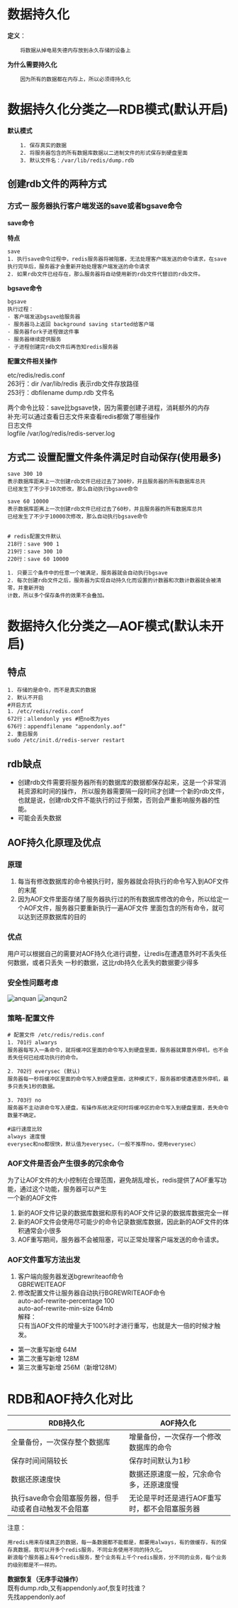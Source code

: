 # 数据持久化

**定义**：

        将数据从掉电易失德内存放到永久存储的设备上  

**为什么需要持久化**

        因为所有的数据都在内存上，所以必须得持久化

# 数据持久化分类之—RDB模式(默认开启)

**默认模式**

        1. 保存真实的数据
        2. 将服务器包含的所有数据库数据以二进制文件的形式保存到硬盘里面
        3. 默认文件名：/var/lib/redis/dump.rdb

## 创建rdb文件的两种方式

### 方式一 服务器执行客户端发送的save或者bgsave命令

**save命令**

**特点**

```shell
save
1. 执行save命令过程中，redis服务器将被阻塞，无法处理客户端发送的命令请求，在save执行完毕后，服务器才会重新开始处理客户端发送的命令请求
2. 如果rdb文件已经存在，那么服务器将自动使用新的rdb文件代替旧的rdb文件。
```

**bgsave命令**

```shell
bgsave 
执行过程：
- 客户端发送bgsave给服务器
- 服务器马上返回 background saving started给客户端
- 服务器fork子进程做这件事
- 服务器继续提供服务
- 子进程创建完rdb文件后再告知redis服务器 
```

**配置文件相关操作**

etc/redis/redis.conf  
263行：dir /var/lib/redis 表示rdb文件存放路径  
253行：dbfilename dump.rdb 文件名

两个命令比较：save比bgsave快，因为需要创建子进程，消耗额外的内存  
补充:可以通过查看日志文件来查看redis都做了哪些操作  
日志文件  
logfile /var/log/redis/redis-server.log

## 方式二 设置配置文件条件满足时自动保存(使用最多)

```shell
save 300 10
表示数据库距离上一次创建rdb文件已经过去了300秒，并且服务器的所有数据库总共
已经发生了不少于10次修改，那么自动执行bgsave命令

save 60 10000 
表示数据库距离上一次创建rdb文件已经过去了60秒，并且服务器的所有数据库总共
已经发生了不少于10000次修改，那么自动执行bgsave命令


# redis配置文件默认
218行：save 900 1
219行：save 300 10
220行：save 60 10000

1. 只要三个条件中的任意一个被满足，服务器就会自动执行bgsave
2. 每次创建rdb文件之后，服务器为实现自动持久化而设置的计数器和次数计数器就会被清零，并重新开始
计数，所以多个保存条件的效果不会叠加。
```

# 数据持久化分类之—AOF模式(默认未开启)

## 特点

```shell
1. 存储的是命令，而不是真实的数据
2. 默认不开启
#开启方式
1. /etc/redis/redis.conf
672行：allendonly yes #把no改为yes
676行：appendfilename "appendonly.aof"
2. 重启服务
sudo /etc/init.d/redis-server restart
```

## rdb缺点

- 创建rdb文件需要将服务器所有的数据库的数据都保存起来，这是一个非常消耗资源和时间的操作，
  所以服务器需要隔一段时间才创建一个新的rdb文件，也就是说，创建rdb文件不能执行的过于频繁，否则会严重影响服务器的性能。
- 可能会丢失数据

## AOF持久化原理及优点

### 原理

1. 每当有修改数据库的命令被执行时，服务器就会将执行的命令写入到AOF文件的末尾
2. 因为AOF文件里面存储了服务器执行过的所有数据库修改的命令，所以给定一个AOF文件，服务器只要重新执行一遍AOF文件
   里面包含的所有命令，就可以达到还原数据库的目的

### 优点

用户可以根据自己的需要对AOF持久化进行调整，让redis在遭遇意外时不丢失任何数据，或者只丢失
一秒的数据，这比rdb持久化丢失的数据要少得多

### 安全性问题考虑

![anquan](./photo/redis_anqaun.jpg)
![anqun2](./photo/redis_anqaun2.jpg)

### 策略-配置文件

```shell
# 配置文件 /etc/redis/redis.conf
1. 701行 alwarys
服务器每写入一条命令，就将缓冲区里面的命令写入到硬盘里面，服务器就算意外停机，也不会丢失任何已经成功执行的命令。

2. 702行 everysec (默认)
服务器每一秒将缓冲区里面的命令写入到硬盘里面，这种模式下，服务器即使遭遇意外停机，最多只丢失1秒的数据。

3. 703行 no
服务器不主动讲命令写入硬盘，有操作系统决定何时将缓冲区的命令写入到硬盘里面，丢失命令数量不确定。

#运行速度比较
always 速度慢
everysec和no都很快，默认值为everysec，（一般不推荐no，使用everysec）
```

### AOF文件是否会产生很多的冗余命令

为了让AOF文件的大小控制在合理范围，避免胡乱增长，redis提供了AOF重写功能，通过这个功能，服务器可以产生  
一个新的AOF文件

1. 新的AOF文件记录的数据库数据和原有的AOF文件记录的数据库数据完全一样
2. 新的AOF文件会使用尽可能少的命令记录数据库数据，因此新的AOF文件的体积通常会小很多
3. AOF重写期间，服务器不会被阻塞，可以正常处理客户端发送的命令请求。

### AOF文件重写方法出发

1. 客户端向服务器发送bgrewriteaof命令  
   GBREWEITEAOF
2. 修改配置文件让服务器自动执行BGREWRITEAOF命令  
   auto-aof-rewrite-percentage 100  
   auto-aof-rewrite-min-size 64mb  
   解释：    
   只有当AOF文件的增量大于100%时才进行重写，也就是大一倍的时候才触发。

- 第一次重写新增 64M
- 第二次重写新增 128M
- 第三次重写新增 256M（新增128M）

# RDB和AOF持久化对比

| RDB持久化                       | AOF持久化                   |
|------------------------------|--------------------------|
| 全量备份，一次保存整个数据库               | 增量备份，一次保存一个修改数据库的命令      |
| 保存时间间隔较长                     | 保存时间默认为1秒                |
| 数据还原速度快                      | 数据还原速度一般，冗余命令多，还原速度慢     |
| 执行save命令会阻塞服务器，但手动或者自动触发不会阻塞 | 无论是平时还是进行AOF重写时，都不会阻塞服务器 |

注意：
```shell
用redis用来存储真正的数据，每一条数据都不能都是，都要用always，有的做缓存，有的保存真数据，我可以开多个redis服务，不同业务使用不同的持久化。
新浪每个服务器上有4个redis服务，整个业务有上千个redis服务，分不同的业务，每个业务的级别都是不一样的。
```

**数据恢复（无序手动操作）**  
既有dump.rdb,又有appendonly.aof,恢复时找谁？  
先找appendonly.aof  




